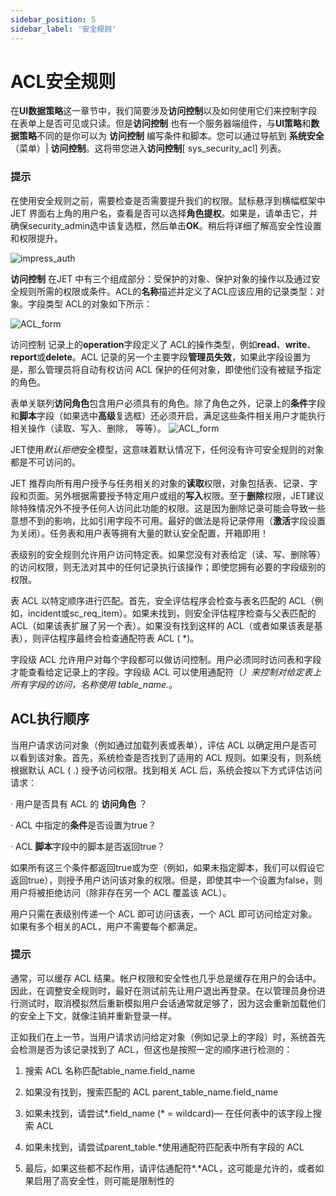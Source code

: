 ```yaml
---
sidebar_position: 5
sidebar_label: '安全规则'
---
```

# **ACL安全规则**

在**UI数据策略**这一章节中，我们简要涉及**访问控制**以及如何使用它们来控制字段在表单上是否可见或只读。但是**访问控制** 也有一个服务器端组件，与**UI策略**和**数据策略**不同的是你可以为 **访问控制** 编写条件和脚本。您可以通过导航到 **系统安全**（菜单）| **访问控制**。这将带您进入**访问控制**[ sys_security_acl] 列表。

### **提示**

在使用安全规则之前，需要检查是否需要提升我们的权限。鼠标悬浮到横幅框架中 JET 界面右上角的用户名，查看是否可以选择**角色提权**。如果是，请单击它，并确保security_admin选中该复选框，然后单击**OK**。稍后将详细了解高安全性设置和权限提升。

![impress_auth](/img/user-administration-and-security/impress_auth.jpeg)

**访问控制** 在JET 中有三个组成部分：受保护的对象、保护对象的操作以及通过安全规则所需的权限或条件。ACL的**名称**描述并定义了ACL应该应用的记录类型：对象。字段类型 ACL的对象如下所示：

![ACL_form](/img/user-administration-and-security/20220513173421.jpg)

访问控制 记录上的**operation**字段定义了 ACL的操作类型，例如**read**、**write**、**report**或**delete**。ACL 记录的另一个主要字段**管理员失效**，如果此字段设置为是，那么管理员将自动有权访问 ACL 保护的任何对象，即使他们没有被赋予指定的角色。

表单关联列**访问角色**包含用户必须具有的角色。除了角色之外，记录上的**条件**字段和**脚本**字段（如果选中**高级**复选框）还必须开启，满足这些条件相关用户才能执行相关操作（读取、写入、删除， 等等）。
![ACL_form](/img/user-administration-and-security/20220513173227.jpg)

JET使用*默认拒绝*安全模型，这意味着默认情况下，任何没有许可安全规则的对象都是不可访问的。

JET 推荐向所有用户授予与任务相关的对象的**读取**权限，对象包括表、记录、字段和页面。另外根据需要授予特定用户或组的**写入**权限。至于**删除**权限，JET建议除特殊情况外不授予任何人访问此功能的权限。这是因为删除记录可能会导致一些意想不到的影响，比如引用字段不可用。最好的做法是将记录停用（**激活**字段设置为关闭）。任务表和用户表等拥有大量的默认安全配置，开箱即用！

表级别的安全规则允许用户访问特定表。如果您没有对表给定（读、写、删除等）的访问权限，则无法对其中的任何记录执行该操作；即使您拥有必要的字段级别的权限。

表 ACL 以特定顺序进行匹配。首先，安全评估程序会检查与表名匹配的 ACL（例如，incident或sc_req_item）。如果未找到，则安全评估程序检查与父表匹配的 ACL（如果该表扩展了另一个表）。如果没有找到这样的 ACL（或者如果该表是基表），则评估程序最终会检查通配符表 ACL ( *)。

字段级 ACL 允许用户对每个字段都可以做访问控制。用户必须同时访问表和字段才能查看给定记录上的字段。字段级 ACL 可以使用通配符（*）来控制对给定表上所有字段的访问，名称使用 table_name.*。

## **ACL执行顺序**

当用户请求访问对象（例如通过加载列表或表单），评估 ACL 以确定用户是否可以看到该对象。首先，系统检查是否找到了适用的 ACL 规则。如果没有，则系统根据默认 ACL ( *.*) 授予访问权限。找到相关 ACL 后，系统会按以下方式评估访问请求：

· 用户是否具有 ACL 的 **访问角色** ？

· ACL 中指定的**条件**是否设置为true？

· ACL **脚本**字段中的脚本是否返回true？

如果所有这三个条件都返回true或为空（例如，如果未指定脚本，我们可以假设它返回true），则授予用户访问该对象的权限。但是，即使其中一个设置为false，则用户将被拒绝访问（除非存在另一个 ACL 覆盖该 ACL）。

用户只需在表级别传递一个 ACL 即可访问该表，一个 ACL 即可访问给定对象。如果有多个相关的ACL，用户不需要每个都满足。

### **提示**

通常，可以缓存 ACL 结果。帐户权限和安全性也几乎总是缓存在用户的会话中。因此，在调整安全规则时，最好在测试前先让用户退出再登录。在以管理员身份进行测试时，取消模拟然后重新模拟用户会话通常就足够了，因为这会重新加载他们的安全上下文，就像注销并重新登录一样。

正如我们在上一节，当用户请求访问给定对象（例如记录上的字段）时，系统首先会检测是否为该记录找到了 ACL，但这也是按照一定的顺序进行检测的：

1. 搜索 ACL 名称匹配table_name.field_name

2. 如果没有找到，搜索匹配的 ACL parent_table_name.field_name

3. 如果未找到，请尝试*.field_name (* = wildcard)— 在任何表中的该字段上搜索 ACL

4. 如果未找到，请尝试parent_table.*使用通配符匹配表中所有字段的 ACL

5. 最后，如果这些都不起作用，请评估通配符*.*ACL，这可能是允许的，或者如果启用了高安全性，则可能是限制性的

 

 



